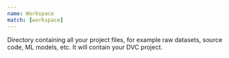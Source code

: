 ```yaml
---
name: Workspace
match: [workspace]
---
```


Directory containing all your project files, for example raw datasets, source
code, ML models, etc. It will contain your DVC project.
